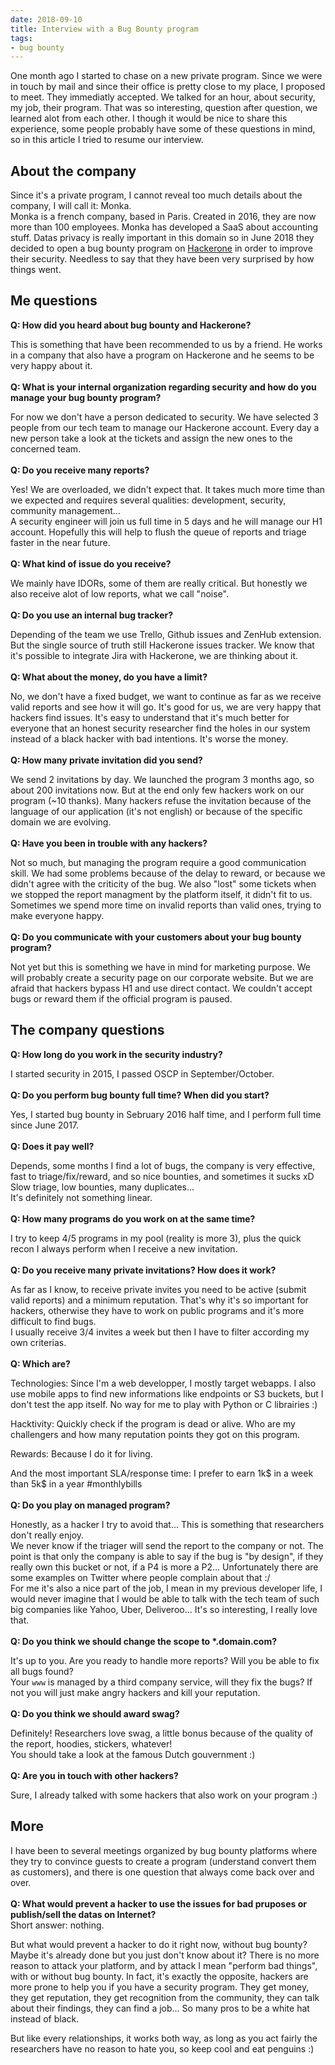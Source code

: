 ```yaml
---
date: 2018-09-10
title: Interview with a Bug Bounty program
tags:
- bug bounty
---
```

One month ago I started to chase on a new private program.
Since we were in touch by mail and since their office is pretty close to my place, I proposed to meet.
They immediatly accepted.
We talked for an hour, about security, my job, their program.
That was so interesting, question after question, we learned alot from each other.
I though it would be nice to share this experience, some people probably have some of these questions in mind, so in this article I tried to resume our interview.
<!--more-->


## About the company

Since it's a private program, I cannot reveal too much details about the company, I will call it: Monka.  
Monka is a french company, based in Paris. Created in 2016, they are now more than 100 employees.
Monka has developed a SaaS about accounting stuff.
Datas privacy is really important in this domain so in June 2018 they decided to open a bug bounty program on [Hackerone](https://hackerone.com/) in order to improve their security.
Needless to say that they have been very surprised by how things went.


## Me questions

__Q: How did you heard about bug bounty and Hackerone?__
  
This is something that have been recommended to us by a friend.
He works in a company that also have a program on Hackerone and he seems to be very happy about it.
<br/><br/>
__Q: What is your internal organization regarding security and how do you manage your bug bounty program?__  
  
For now we don't have a person dedicated to security.
We have selected 3 people from our tech team to manage our Hackerone account.
Every day a new person take a look at the tickets and assign the new ones to the concerned team.
<br/><br/>
__Q: Do you receive many reports?__  
  
Yes! We are overloaded, we didn't expect that.
It takes much more time than we expected and requires several qualities: development, security, community management...  
A security engineer will join us full time in 5 days and he will manage our H1 account.
Hopefully this will help to flush the queue of reports and triage faster in the near future.
<br/><br/>
__Q: What kind of issue do you receive?__  
  
We mainly have IDORs, some of them are really critical.
But honestly we also receive alot of low reports, what we call "noise".
<br/><br/>
__Q: Do you use an internal bug tracker?__  
  
Depending of the team we use Trello, Github issues and ZenHub extension.
But the single source of truth still Hackerone issues tracker.
We know that it's possible to integrate Jira with Hackerone, we are thinking about it.
<br/><br/>
__Q: What about the money, do you have a limit?__  
  
No, we don't have a fixed budget, we want to continue as far as we receive valid reports and see how it will go. 
It's good for us, we are very happy that hackers find issues.
It's easy to understand that it's much better for everyone that an honest security researcher find the holes in our system instead of a black hacker with bad intentions.
It's worse the money.
<br/><br/>
__Q: How many private invitation did you send?__  
  
We send 2 invitations by day.
We launched the program 3 months ago, so about 200 invitations now.
But at the end only few hackers work on our program (~10 thanks).
Many hackers refuse the invitation because of the language of our application (it's not english) or because of the specific domain we are evolving.
<br/><br/>
__Q: Have you been in trouble with any hackers?__  
  
Not so much, but managing the program require a good communication skill.
We had some problems because of the delay to reward, or because we didn't agree with the criticity of the bug.
We also "lost" some tickets when we stopped the report managment by the platform itself, it didn't fit to us.
Sometimes we spend more time on invalid reports than valid ones, trying to make everyone happy.
<br/><br/>
__Q: Do you communicate with your customers about your bug bounty program?__  
  
Not yet but this is something we have in mind for marketing purpose.
We will probably create a security page on our corporate website.
But we are afraid that hackers bypass H1 and use direct contact.
We couldn't accept bugs or reward them if the official program is paused.


## The company questions

__Q: How long do you work in the security industry?__  
  
I started security in 2015, I passed OSCP in September/October.
<br/><br/>
__Q: Do you perform bug bounty full time? When did you start?__  
  
Yes, I started bug bounty in Sebruary 2016 half time, and I perform full time since June 2017.
<br/><br/>
__Q: Does it pay well?__  
  
Depends, some months I find a lot of bugs, the company is very effective, fast to triage/fix/reward, and so nice bounties, and sometimes it sucks xD
Slow triage, low bounties, many duplicates...  
It's definitely not something linear.
<br/><br/>
__Q: How many programs do you work on at the same time?__  
  
I try to keep 4/5 programs in my pool (reality is more 3), plus the quick recon I always perform when I receive a new invitation.
<br/><br/>
__Q: Do you receive many private invitations? How does it work?__  
  
As far as I know, to receive private invites you need to be active (submit valid reports) and a minimum reputation.
That's why it's so important for hackers, otherwise they have to work on public programs and it's more difficult to find bugs.  
I usually receive 3/4 invites a week but then I have to filter according my own criterias.
<br/><br/>
__Q: Which are?__  
  
Technologies:
Since I'm a web developper, I mostly target webapps.
I also use mobile apps to find new informations like endpoints or S3 buckets, but I don't test the app itself.
No way for me to play with Python or C librairies :)  

Hacktivity: 
Quickly check if the program is dead  or alive. Who are my challengers and how many reputation points they got on this program.

Rewards:
Because I do it for living.  

And the most important SLA/response time:
I prefer to earn 1k$ in a week than 5k$ in a year #monthlybills
<br/><br/>
__Q: Do you play on managed program?__  
  
Honestly, as a hacker I try to avoid that...
This is something that researchers don't really enjoy.  
We never know if the triager will send the report to the company or not.
The point is that only the company is able to say if the bug is "by design", if they really own this bucket or not, if a P4 is more a P2...
Unfortunately there are some examples on Twitter where people complain about that :/  
For me it's also a nice part of the job, I mean in my previous developer life, I would never imagine that I would be able to talk with the tech team of such big companies like Yahoo, Uber, Deliveroo...
It's so interesting, I really love that.
<br/><br/>
__Q: Do you think we should change the scope to *.domain.com?__  
  
It's up to you. Are you ready to handle more reports?
Will you be able to fix all bugs found?  
Your `www` is managed by a third company service, will they fix the bugs?
If not you will just make angry hackers and kill your reputation.
<br/><br/>
__Q: Do you think we should award swag?__  
  
Definitely!
Researchers love swag, a little bonus because of the quality of the report, hoodies, stickers, whatever!  
You should take a look at the famous Dutch gouvernment :)
<br/><br/>
__Q: Are you in touch with other hackers?__  
  
Sure, I already talked with some hackers that also work on your program :)


## More

I have been to several meetings organized by bug bounty platforms where they try to convince guests to create a program (understand convert them as customers), and there is one question that always come back over and over.
<br/><br/>
__Q: What would prevent a hacker to use the issues for bad pruposes or publish/sell the datas on Internet?__  
Short answer: nothing.  

But what would prevent a hacker to do it right now, without bug bounty?
Maybe it's already done but you just don't know about it?
There is no more reason to attack your platform, and by attack I mean "perform bad things", with or without bug bounty.
In fact, it's exactly the opposite, hackers are more prone to help you if you have a security program.
They get money, they get reputation, they get recognition from the community, they can talk about their findings, they can find a job... 
So many pros to be a white hat instead of black.

But like every relationships, it works both way, as long as you act fairly the researchers have no reason to hate you, so keep cool and eat penguins :)
